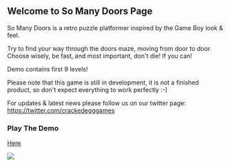 ## Welcome to So Many Doors Page

<!--You can use the [editor on GitHub](https://github.com/uareurapid/somanydoors/edit/master/README.md) to maintain and preview the content for your website in Markdown files.-->
So Many Doors is a retro puzzle platformer inspired by the Game Boy look & feel.

Try to find your way through the doors maze, moving from door to door. Choose wisely, be fast, and most important, don't die! If you can!

Demo contains first 9 levels!

Please note that this game is still in development, it is not a finished product, so don't expect everything to work perfectly :-)

For updates & latest news please follow us on our twitter page: https://twitter.com/crackedegggames 

<!--Whenever you commit to this repository, GitHub Pages will run [Jekyll](https://jekyllrb.com/) to rebuild the pages in your site, from the content in your Markdown files.-->

### Play The Demo

<a href="https://uareurapid.github.com/somanydoors/SoManyDoors/index.html">Here</a>

<img src="https://github.com/uareurapid/somanydoors/cave.png">
<!-- Markdown is a lightweight and easy-to-use syntax for styling your writing. It includes conventions for-->

<!--```markdown-->
<!-- Syntax highlighted code block

# Header 1
## Header 2
### Header 3

- Bulleted
- List

1. Numbered
2. List

**Bold** and _Italic_ and `Code` text

[Link](url) and ![Image](src)
```

<!-- For more details see [GitHub Flavored Markdown](https://guides.github.com/features/mastering-markdown/).

### Jekyll Themes

Your Pages site will use the layout and styles from the Jekyll theme you have selected in your [repository settings](https://github.com/uareurapid/somanydoors/settings). The name of this theme is saved in the Jekyll `_config.yml` configuration file.

### Support or Contact

Having trouble with Pages? Check out our [documentation](https://help.github.com/categories/github-pages-basics/) or [contact support](https://github.com/contact) and we’ll help you sort it out.-->
